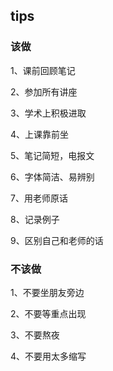 ## tips

### 该做

1、课前回顾笔记

2、参加所有讲座

3、学术上积极进取

4、上课靠前坐

5、笔记简短，电报文

6、字体简洁、易辨别

7、用老师原话

8、记录例子

9、区别自己和老师的话

### 不该做

1、不要坐朋友旁边

2、不要等重点出现

3、不要熬夜

4、不要用太多缩写
